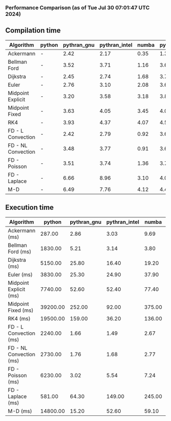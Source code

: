 ### Performance Comparison (as of Tue Jul 30 07:01:47 UTC 2024)
## Compilation time
Algorithm                 | python                    | pythran_gnu               | pythran_intel             | numba                     | pyccel_fortran_gnu        | pyccel_c_gnu              | pyccel_fortran_intel      | pyccel_c_intel           
------------------------- | ------------------------- | ------------------------- | ------------------------- | ------------------------- | ------------------------- | ------------------------- | ------------------------- | -------------------------
Ackermann                 | -                         | 2.42                      | 2.17                      | 0.35                      | 1.32                      | 1.27                      | 1.41                      | 1.36                     
Bellman Ford              | -                         | 3.52                      | 3.71                      | 1.16                      | 3.67                      | 3.96                      | 3.78                      | 4.43                     
Dijkstra                  | -                         | 2.45                      | 2.74                      | 1.68                      | 3.73                      | 4.02                      | 3.92                      | 4.56                     
Euler                     | -                         | 2.76                      | 3.10                      | 2.08                      | 3.65                      | 4.02                      | 3.76                      | 4.45                     
Midpoint Explicit         | -                         | 3.20                      | 3.58                      | 3.18                      | 3.89                      | 4.21                      | 4.04                      | 4.78                     
Midpoint Fixed            | -                         | 3.63                      | 4.05                      | 3.45                      | 4.00                      | 4.34                      | 4.10                      | 4.83                     
RK4                       | -                         | 3.93                      | 4.37                      | 4.07                      | 4.51                      | 4.70                      | 4.52                      | 5.30                     
FD - L Convection         | -                         | 2.42                      | 2.79                      | 0.92                      | 3.65                      | 4.02                      | 3.80                      | 4.42                     
FD - NL Convection        | -                         | 3.48                      | 3.77                      | 0.91                      | 3.62                      | 3.93                      | 3.82                      | 4.37                     
FD - Poisson              | -                         | 3.51                      | 3.74                      | 1.36                      | 3.71                      | 4.09                      | 5.00                      | 4.44                     
FD - Laplace              | -                         | 6.66                      | 8.96                      | 3.10                      | 4.06                      | 4.31                      | 4.31                      | 4.98                     
M-D                       | -                         | 6.49                      | 7.76                      | 4.12                      | 4.46                      | 4.51                      | 4.58                      | 5.33                     

## Execution time
Algorithm                 | python                    | pythran_gnu               | pythran_intel             | numba                     | pyccel_fortran_gnu        | pyccel_c_gnu              | pyccel_fortran_intel      | pyccel_c_intel           
------------------------- | ------------------------- | ------------------------- | ------------------------- | ------------------------- | ------------------------- | ------------------------- | ------------------------- | -------------------------
Ackermann (ms)            | 287.00                    | 2.86                      | 3.03                      | 9.69                      | 1.55                      | 1.50                      | 9.52                      | 4.33                     
Bellman Ford (ms)         | 1830.00                   | 5.21                      | 3.14                      | 3.80                      | 2.96                      | 5.95                      | 4.39                      | 18.50                    
Dijkstra (ms)             | 5150.00                   | 25.80                     | 16.40                     | 19.20                     | 18.50                     | 32.40                     | 24.40                     | 22.60                    
Euler (ms)                | 3830.00                   | 25.30                     | 24.90                     | 37.90                     | 16.70                     | 144.00                    | 13.70                     | 127.00                   
Midpoint Explicit (ms)    | 7740.00                   | 52.60                     | 52.40                     | 77.40                     | 24.00                     | 283.00                    | 16.00                     | 253.00                   
Midpoint Fixed (ms)       | 39200.00                  | 252.00                    | 92.00                     | 375.00                    | 75.20                     | 1400.00                   | 57.60                     | 1220.00                  
RK4 (ms)                  | 19500.00                  | 159.00                    | 36.20                     | 136.00                    | 37.80                     | 485.00                    | 37.40                     | 401.00                   
FD - L Convection (ms)    | 2240.00                   | 1.66                      | 1.49                      | 2.67                      | 1.47                      | 1.62                      | 1.51                      | 4.03                     
FD - NL Convection (ms)   | 2730.00                   | 1.76                      | 1.68                      | 2.77                      | 1.81                      | 2.18                      | 1.52                      | 4.15                     
FD - Poisson (ms)         | 6230.00                   | 3.02                      | 5.54                      | 7.24                      | 2.80                      | 3.87                      | 2.68                      | 5.66                     
FD - Laplace (ms)         | 581.00                    | 64.30                     | 149.00                    | 245.00                    | 58.40                     | 280.00                    | 58.60                     | 319.00                   
M-D (ms)                  | 14800.00                  | 15.20                     | 52.60                     | 59.10                     | 53.90                     | 59.10                     | 78.10                     | 61.30                    
